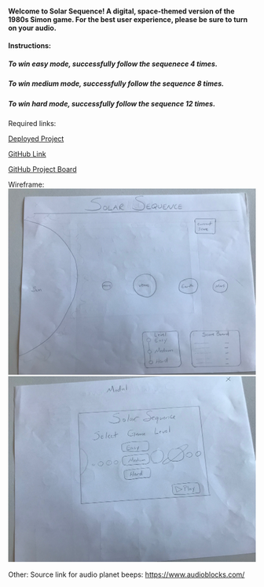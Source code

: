 #### Welcome to Solar Sequence! A  digital, space-themed version of the 1980s Simon game. For the best user experience, please be sure to turn on your audio. 

#### Instructions: 
##### To win easy mode, successfully follow the sequenece 4 times.
##### To win medium mode, successfully follow the sequence 8 times.
##### To win hard mode, successfully follow the sequence 12 times. 

Required links: 

[Deployed Project](https://brittmagee.github.io/SolarSequence-SEI23-Project1/)

[GitHub Link](https://github.com/brittmagee/SEI23-Project1)

[GitHub Project Board](https://github.com/brittmagee/SolarSequence-SEI23-Project1/projects/1)


Wireframe: 
![Wireframe](https://github.com/brittmagee/SEI23-Project1/blob/master/Wireframe/wireframe.jpeg)
![Modal](https://github.com/brittmagee/SEI23-Project1/blob/master/Wireframe/modal.jpeg)

Other: 
Source link for audio planet beeps: https://www.audioblocks.com/ 
